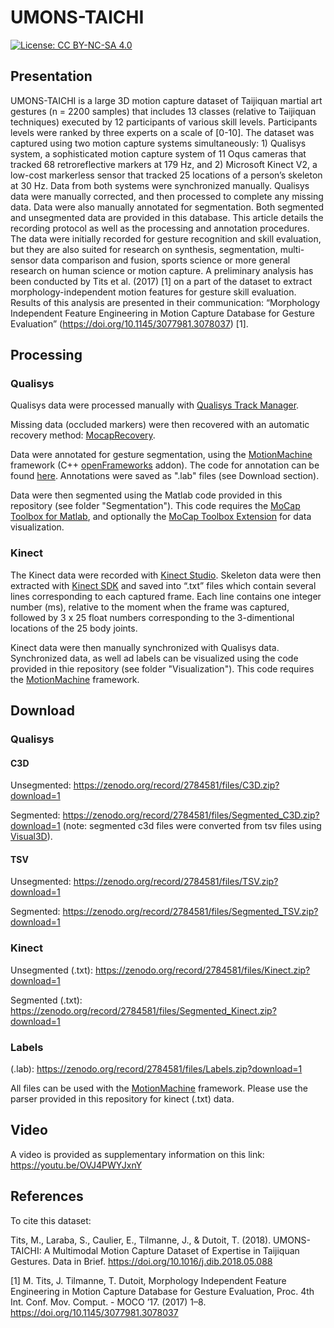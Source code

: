 # UMONS-TAICHI
[![License: CC BY-NC-SA 4.0](https://img.shields.io/badge/License-CC%20BY--NC--SA%204.0-lightgrey.svg)](https://creativecommons.org/licenses/by-nc-sa/4.0/)
## Presentation
UMONS-TAICHI is a large 3D motion capture dataset of Taijiquan martial art gestures (n = 2200 samples) that includes 13 classes (relative to Taijiquan techniques) executed by 12 participants of various skill levels. Participants levels were ranked by three experts on a scale of [0-10]. The dataset was captured using two motion capture systems simultaneously: 1) Qualisys system, a sophisticated motion capture system of 11 Oqus cameras that tracked 68 retroreflective markers at 179 Hz, and 2) Microsoft Kinect V2, a low-cost markerless sensor that tracked 25 locations of a person’s skeleton at 30 Hz. Data from both systems were synchronized manually. Qualisys data were manually corrected, and then processed to complete any missing data. Data were also manually annotated for segmentation. Both segmented and unsegmented data are provided in this database. This article details the recording protocol as well as the processing and annotation procedures. The data were initially recorded for gesture recognition and skill evaluation, but they are also suited for research on synthesis, segmentation, multi-sensor data comparison and fusion, sports science or more general research on human science or motion capture. A preliminary analysis has been conducted by Tits et al. (2017) [1] on a part of the dataset to extract morphology-independent motion features for gesture skill evaluation. Results of this analysis are presented in their communication: “Morphology Independent Feature Engineering in Motion Capture Database for Gesture Evaluation” (https://doi.org/10.1145/3077981.3078037) [1].

## Processing
### Qualisys
Qualisys data were processed manually with [Qualisys Track Manager](http://www.qualisys.com/software/qualisys-track-manager/).

Missing data (occluded markers) were then recovered with an automatic recovery method: [MocapRecovery](https://github.com/titsitits/MocapRecovery).

Data were annotated for gesture segmentation, using the [MotionMachine](https://github.com/numediart/ofxMotionMachine) framework (C++ [openFrameworks](http://openframeworks.cc/) addon). The code for annotation can be found [here](https://github.com/numediart/ofxMotionMachine/tree/master/mmTutorial_4_Annotation). Annotations were saved as ".lab" files (see Download section).

Data were then segmented using the Matlab code provided in this repository (see folder "Segmentation"). This code requires the [MoCap Toolbox for Matlab](https://www.jyu.fi/hytk/fi/laitokset/mutku/en/research/materials/mocaptoolbox/), and optionally the [MoCap Toolbox Extension](https://github.com/titsitits/MocapRecovery/tree/master/MoCapToolboxExtension) for data visualization.

### Kinect

The Kinect data were recorded with [Kinect Studio](https://msdn.microsoft.com/en-us/library/hh855389.aspx). Skeleton data were then extracted with [Kinect SDK](https://www.microsoft.com/en-us/download/details.aspx?id=44561) and saved into “.txt” files which contain several lines corresponding to each captured frame. Each line contains one integer number (ms), relative to the moment when the frame was captured, followed by 3 x 25 float numbers corresponding to the 3-dimentional locations of the 25 body joints.

Kinect data were then manually synchronized with Qualisys data. Synchronized data, as well ad labels can be visualized using the code provided in thie repository (see folder "Visualization"). This code requires the [MotionMachine](https://github.com/numediart/ofxMotionMachine) framework.

## Download

### Qualisys
#### C3D
Unsegmented: https://zenodo.org/record/2784581/files/C3D.zip?download=1

Segmented: https://zenodo.org/record/2784581/files/Segmented_C3D.zip?download=1
(note: segmented c3d files were converted from tsv files using [Visual3D](http://www2.c-motion.com/products/visual3d/)).

#### TSV
Unsegmented: https://zenodo.org/record/2784581/files/TSV.zip?download=1

Segmented: https://zenodo.org/record/2784581/files/Segmented_TSV.zip?download=1

### Kinect
Unsegmented (.txt): https://zenodo.org/record/2784581/files/Kinect.zip?download=1

Segmented (.txt): https://zenodo.org/record/2784581/files/Segmented_Kinect.zip?download=1

### Labels
(.lab):  https://zenodo.org/record/2784581/files/Labels.zip?download=1



All files can be used with the [MotionMachine](https://github.com/numediart/ofxMotionMachine) framework. Please use the parser provided in this repository for kinect (.txt) data.

## Video

A video is provided as supplementary information on this link: https://youtu.be/OVJ4PWYJxnY

## References
To cite this dataset:

Tits, M., Laraba, S., Caulier, E., Tilmanne, J., & Dutoit, T. (2018). UMONS-TAICHI: A Multimodal Motion Capture Dataset of Expertise in Taijiquan Gestures. Data in Brief. https://doi.org/10.1016/j.dib.2018.05.088

[1]	M. Tits, J. Tilmanne, T. Dutoit, Morphology Independent Feature Engineering in Motion Capture Database for Gesture Evaluation, Proc. 4th Int. Conf. Mov. Comput.  - MOCO ’17. (2017) 1–8. https://doi.org/10.1145/3077981.3078037 

